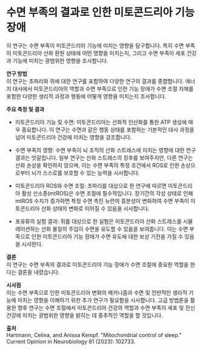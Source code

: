 ﻿

# 수면 부족의 결과로 인한 미토콘드리아 기능 장애

이 연구는 수면 부족이 미토콘드리아 기능에 미치는 영향을 탐구합니다. 특히 수면 부족이 미토콘드리아 산화 환원 상태에 어떤 영향을 미치는지, 그리고 수면 부족이 세포 건강과 기능에 미치는 광범위한 영향을 조사합니다. 

**연구 방법**     
이 연구는 초파리와 쥐에 대한 연구를 포함하여 다양한 연구의 결과를 종합합니다. 에너지 대사에서 미토콘드리아의 역할과 수면 부족으로 인한 기능 장애가 수면 조절 자체를 포함한 다양한 생리적 과정과 행동에 어떻게 영향을 미치는지 조사합니다.

**주요 측정 및 결과**

 - 미토콘드리아 기능 및 수면: 미토콘드리아는 산화적 인산화를 통한 ATP 생성에 매우 중요합니다. 이 연구는 수면과 같은 행동 상태를 포함하는 기본적인 대사 과정을 넘어 미토콘드리아 건강에 미치는 영향을 강조합니다.
 
 - 수면 부족의 영향: 수면 부족이 뇌 조직의 산화 스트레스에 미치는 영향에 대한 연구 결과는 엇갈립니다. 일부 연구는 산화 스트레스의 징후를 보여주지만, 다른 연구는 산화 손상을 확인하지 않으며, 이는 수면 부족의 특정 조건에서 ROS로 인한 손상으로부터 뇌가 스스로를 보호할 수 있는 능력을 시사합니다.

 - 미토콘드리아 ROS와 수면 조절: 초파리를 대상으로 한 연구에 따르면 미토콘드리아 활성 산소종(mtROS)은 수면 조절에 필수적입니다. 장기간의 각성 상태로 인해 mtROS 수치가 증가하면 특정 수면 촉진 뉴런의 흥분성이 변화하여 수면 부족이 미토콘드리아 산화 상태의 변화로 이어질 수 있음을 시사합니다.

 - 포유류의 실험 결과: 쥐를 대상으로 한 실험은 미토콘드리아 산화 스트레스를 시뮬레이션하는 산화 물질의 주입이 수면을 유도할 수 있음을 보여줍니다. 이는 수면 부족으로 인한 미토콘드리아 기능 장애가 수면 유도에 대한 보상 기전을 가질 수 있음을 시사한다.

**결론**    
이 연구는 수면 부족의 결과로 미토콘드리아 기능 장애가 수면 조절에 중요한 역할을 한다는 결론을 내렸습니다.

**시사점**    
 이는 수면 부족으로 인한 미토콘드리아 변화의 메커니즘과 수면 및 전반적인 생리적 기능에 미치는 영향을 이해하기 위한 추가 연구가 필요함을 시사합니다. 고급 방법론을 활용한 향후 연구는 수면 조절에서 미토콘드리아 건강의 역할과 수면 부족이 세포 및 전신 건강에 미치는 광범위한 영향을 밝히는 데 중추적인 역할을 할 것입니다.

**출처**     
Hartmann, Celina, and Anissa Kempf. "Mitochondrial control of sleep." Current Opinion in Neurobiology 81 (2023): 102733.
<!--stackedit_data:
eyJoaXN0b3J5IjpbLTE3OTY1MDU2MDksMTE2ODQ2NDI3MV19
-->